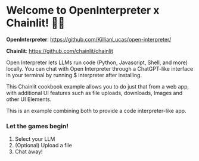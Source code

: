 # Welcome to OpenInterpreter x Chainlit! 🚀🤖

**OpenInterpreter**: https://github.com/KillianLucas/open-interpreter/

**Chainlit**: https://github.com/chainlit/chainlit

Open Interpreter lets LLMs run code (Python, Javascript, Shell, and more) locally. You can chat with Open Interpreter through a ChatGPT-like interface in your terminal by running $ interpreter after installing.


This Chainlit cookbook example allows you to do just that from a web app, with additional UI features such as file uploads, downloads, Images and other UI Elements.

This is an example combining both to provide a code interpreter-like app.

### Let the games begin!

1. Select your LLM
2. (Optional) Upload a file
3. Chat away!